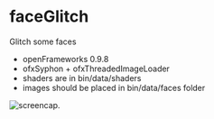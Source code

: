 # faceGlitch

Glitch some faces

* openFrameworks 0.9.8
* ofxSyphon + ofxThreadedImageLoader
* shaders are in bin/data/shaders
* images should be placed in bin/data/faces folder

![screencap.](screencap.jpg)
